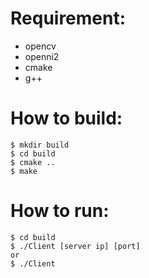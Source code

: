 # Requirement:
- opencv
- openni2
- cmake
- g++

# How to build:
```
$ mkdir build
$ cd build
$ cmake ..
$ make
```

# How to run:
```
$ cd build
$ ./Client [server ip] [port]
or
$ ./Client
```
